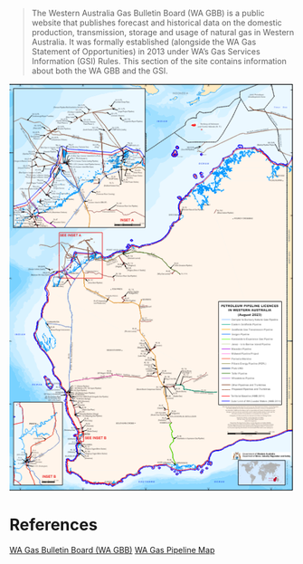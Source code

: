 > The Western Australia Gas Bulletin Board (WA GBB) is a public website that publishes forecast and historical data on the domestic production, transmission, storage and usage of natural gas in Western Australia. It was formally established (alongside the WA Gas Statement of Opportunities) in 2013 under WA’s Gas Services Information (GSI) Rules. This section of the site contains information about both the WA GBB and the GSI.

![WA gas pipeline map](images/WA%20gas%20pipeline%20map.png)
# References
[WA Gas Bulletin Board (WA GBB)](inbox/WA%20Gas%20Bulletin%20Board%20(WA%20GBB).md)
[WA Gas Pipeline Map](inbox/WA%20Gas%20Pipeline%20Map.md)


